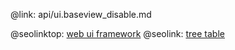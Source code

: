 @link: api/ui.baseview_disable.md

@seolinktop: [web ui framework](https://webix.com)
@seolink: [tree table](https://webix.com/widget/treetable/)